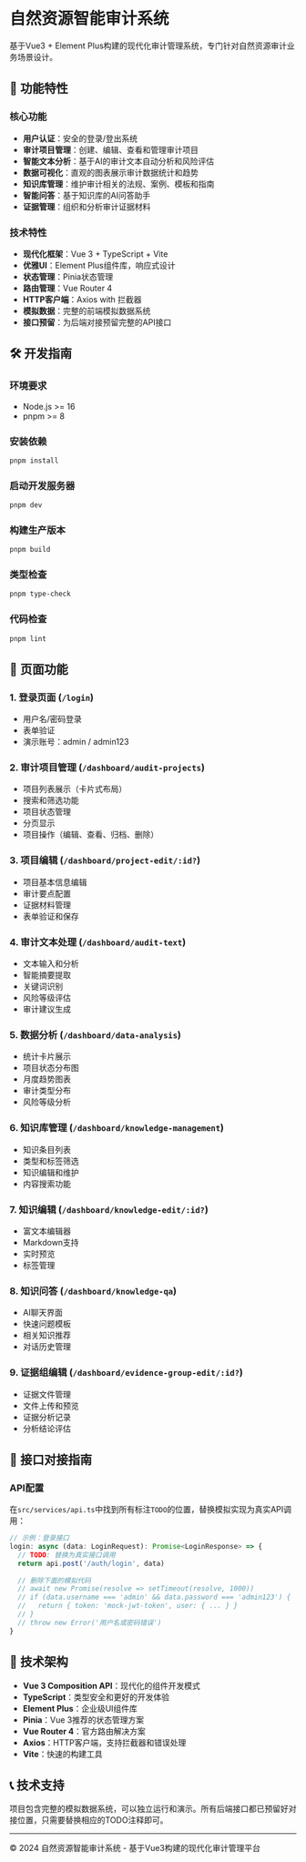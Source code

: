 # 自然资源智能审计系统

基于Vue3 + Element Plus构建的现代化审计管理系统，专门针对自然资源审计业务场景设计。

## 🚀 功能特性

### 核心功能
- **用户认证**：安全的登录/登出系统
- **审计项目管理**：创建、编辑、查看和管理审计项目
- **智能文本分析**：基于AI的审计文本自动分析和风险评估
- **数据可视化**：直观的图表展示审计数据统计和趋势
- **知识库管理**：维护审计相关的法规、案例、模板和指南
- **智能问答**：基于知识库的AI问答助手
- **证据管理**：组织和分析审计证据材料

### 技术特性
- **现代化框架**：Vue 3 + TypeScript + Vite
- **优雅UI**：Element Plus组件库，响应式设计
- **状态管理**：Pinia状态管理
- **路由管理**：Vue Router 4
- **HTTP客户端**：Axios with 拦截器
- **模拟数据**：完整的前端模拟数据系统
- **接口预留**：为后端对接预留完整的API接口

## 🛠️ 开发指南

### 环境要求
- Node.js >= 16
- pnpm >= 8

### 安装依赖
```sh
pnpm install
```

### 启动开发服务器
```sh
pnpm dev
```

### 构建生产版本
```sh
pnpm build
```

### 类型检查
```sh
pnpm type-check
```

### 代码检查
```sh
pnpm lint
```

## 📱 页面功能

### 1. 登录页面 (`/login`)
- 用户名/密码登录
- 表单验证
- 演示账号：admin / admin123

### 2. 审计项目管理 (`/dashboard/audit-projects`)
- 项目列表展示（卡片式布局）
- 搜索和筛选功能
- 项目状态管理
- 分页显示
- 项目操作（编辑、查看、归档、删除）

### 3. 项目编辑 (`/dashboard/project-edit/:id?`)
- 项目基本信息编辑
- 审计要点配置
- 证据材料管理
- 表单验证和保存

### 4. 审计文本处理 (`/dashboard/audit-text`)
- 文本输入和分析
- 智能摘要提取
- 关键词识别
- 风险等级评估
- 审计建议生成

### 5. 数据分析 (`/dashboard/data-analysis`)
- 统计卡片展示
- 项目状态分布图
- 月度趋势图表
- 审计类型分布
- 风险等级分析

### 6. 知识库管理 (`/dashboard/knowledge-management`)
- 知识条目列表
- 类型和标签筛选
- 知识编辑和维护
- 内容搜索功能

### 7. 知识编辑 (`/dashboard/knowledge-edit/:id?`)
- 富文本编辑器
- Markdown支持
- 实时预览
- 标签管理

### 8. 知识问答 (`/dashboard/knowledge-qa`)
- AI聊天界面
- 快速问题模板
- 相关知识推荐
- 对话历史管理

### 9. 证据组编辑 (`/dashboard/evidence-group-edit/:id?`)
- 证据文件管理
- 文件上传和预览
- 证据分析记录
- 分析结论评估

## 🔌 接口对接指南

### API配置
在`src/services/api.ts`中找到所有标注`TODO`的位置，替换模拟实现为真实API调用：

```typescript
// 示例：登录接口
login: async (data: LoginRequest): Promise<LoginResponse> => {
  // TODO: 替换为真实接口调用
  return api.post('/auth/login', data)
  
  // 删除下面的模拟代码
  // await new Promise(resolve => setTimeout(resolve, 1000))
  // if (data.username === 'admin' && data.password === 'admin123') {
  //   return { token: 'mock-jwt-token', user: { ... } }
  // }
  // throw new Error('用户名或密码错误')
}
```

## 🎨 技术架构

- **Vue 3 Composition API**：现代化的组件开发模式
- **TypeScript**：类型安全和更好的开发体验
- **Element Plus**：企业级UI组件库
- **Pinia**：Vue 3推荐的状态管理方案
- **Vue Router 4**：官方路由解决方案
- **Axios**：HTTP客户端，支持拦截器和错误处理
- **Vite**：快速的构建工具

## 📞 技术支持

项目包含完整的模拟数据系统，可以独立运行和演示。所有后端接口都已预留好对接位置，只需要替换相应的TODO注释即可。

---

© 2024 自然资源智能审计系统 - 基于Vue3构建的现代化审计管理平台
